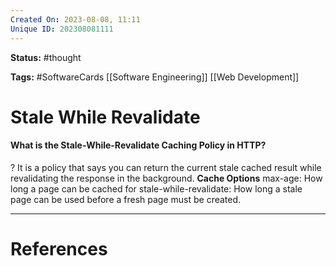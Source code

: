 ```yaml
---
Created On: 2023-08-08, 11:11
Unique ID: 202308081111
---
```

**Status:** #thought 

**Tags:**  #SoftwareCards [[Software Engineering]] [[Web Development]]

# Stale While Revalidate

#### What is the Stale-While-Revalidate Caching Policy in HTTP? 
?
It is a policy that says you can return the current stale cached result while revalidating the response in the background. 
**Cache Options**
max-age: How long a page can be cached for
stale-while-revalidate: How long a stale page can be used before a fresh page must be created.
<!--SR:!2023-08-24,9,230-->




---
# References
